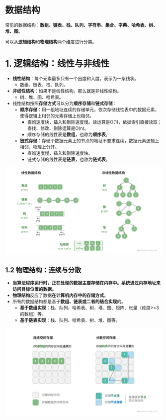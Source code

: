 # 数据结构

常见的数据结构：**数组、链表、栈、队列、字符串、集合、字典、哈希表、树、堆、图**。

可以从**逻辑结构**和**物理结构**两个维度进行分类。

# 1. 逻辑结构：线性与非线性

- **线性结构**：每个元素最多只有一个出度和入度，表示为一条线状。
  - 数组、链表、栈、队列。
- **非线性结构**：如果不是线性结构，那么就是非线性结构。
  - 树、堆、图、哈希表。
- 线性结构按照**存储方式**可以分为**顺序存储**和**链式存储**：
  - **顺序存储**：用一组地址连续的存储单元，依次存储线性表中的数据元素，使得逻辑上相邻的元素存储上也相邻。
    - 查询速度快，插入和删除速度慢。读运算是O(1)，依据索引直接读取；查找、修改、删除运算是O(n)。
    - 顺序存储的线性表是**数组**，也称为**顺序表**。
  - **链式存储**：存储个数据元素上的节点的地址不要求连续，数据元素逻辑上相邻，物理上分开。
    - 查询速度慢，插入和删除速度快。
    - 链式存储的线性表是**链表**，也称为**链式表**。

![数据结构分类：线性数据结构、非线性数据结构](./images/数据结构分类：线性数据结构、非线性数据结构.png)

## 1.2 物理结构：连续与分散

- **当算法程序运行时，正在处理的数据主要存储在内存中。系统通过内存地址来访问目标位置的数据。**
- **物理结构**反应了数据**在计算机内存中的存储方式**。
- 所有的数据结构都是基于**数组、链表或二者的结合实现**的。
  - **基于数组实现**：栈、队列、哈希表、树、堆、图、矩阵、张量（维度>=3的数组）等。
  - **基于链表实现**：栈、队列、哈希表、树、堆、图等。

![数据结构存储分类：连续空间存储、分散空间存储](./images/数据结构存储分类：连续空间存储、分散空间存储.png)
